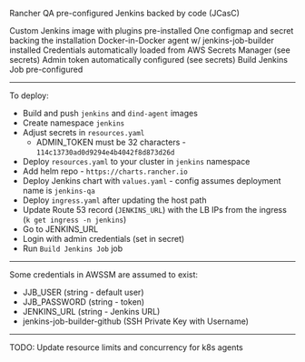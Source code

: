 Rancher QA pre-configured Jenkins backed by code (JCasC)

Custom Jenkins image with plugins pre-installed
One configmap and secret backing the installation
Docker-in-Docker agent w/ jenkins-job-builder installed
Credentials automatically loaded from AWS Secrets Manager (see secrets)
Admin token automatically configured (see secrets)
Build Jenkins Job pre-configured

---

To deploy:

* Build and push `jenkins` and `dind-agent` images
* Create namespace `jenkins`
* Adjust secrets in `resources.yaml`
  * ADMIN_TOKEN must be 32 characters - `114c13730ad0d9294e4b4042f8d873d26d`
* Deploy `resources.yaml` to your cluster in `jenkins` namespace
* Add helm repo - `https://charts.rancher.io`
* Deploy Jenkins chart with `values.yaml` - config assumes deployment name is `jenkins-qa`
* Deploy `ingress.yaml` after updating the host path
* Update Route 53 record (`JENKINS_URL`) with the LB IPs from the ingress (`k get ingress -n jenkins`)
* Go to JENKINS_URL
* Login with admin credentials (set in secret)
* Run `Build Jenkins Job` job

---

Some credentials in AWSSM are assumed to exist:
* JJB_USER (string - default user)
* JJB_PASSWORD (string - token)
* JENKINS_URL (string - Jenkins URL)
* jenkins-job-builder-github (SSH Private Key with Username)

---

TODO: Update resource limits and concurrency for k8s agents
